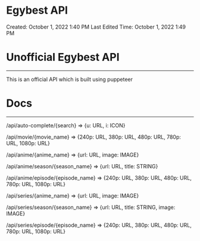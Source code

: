 # Egybest API

Created: October 1, 2022 1:40 PM
Last Edited Time: October 1, 2022 1:49 PM

# Unofficial Egybest  API

---

This is an official API which is built using puppeteer

# Docs

---

/api/auto-complete/{search} ⇒ {u: URL, i: ICON}

/api/movie/{movie_name} ⇒ {240p: URL, 380p: URL, 480p: URL, 780p: URL, 1080p: URL}

/api/anime/{anime_name} ⇒ {url: URL, image: IMAGE}

/api/anime/season/{season_name} ⇒ {url: URL, title: STRING}

/api/anime/episode/{episode_name} ⇒ {240p: URL, 380p: URL, 480p: URL, 780p: URL, 1080p: URL}

/api/series/{anime_name} ⇒ {url: URL, image: IMAGE}

/api/series/season/{season_name} ⇒ {url: URL, title: STRING, image: IMAGE}

/api/series/episode/{episode_name} ⇒ {240p: URL, 380p: URL, 480p: URL, 780p: URL, 1080p: URL}